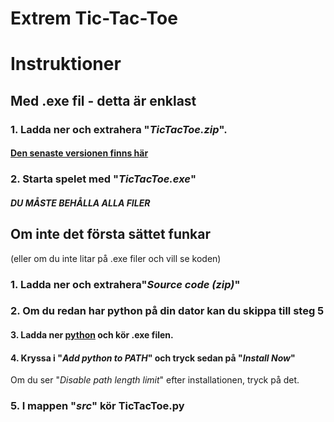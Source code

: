 # Extrem Tic-Tac-Toe

# Instruktioner
## Med .exe fil - detta är enklast
### 1. Ladda ner och extrahera "***TicTacToe.zip***".
#### [Den senaste versionen finns här](https://github.com/lindh04/ultimateTicTacToe/releases/)
### 2. Starta spelet med "***TicTacToe.exe***"
##### DU MÅSTE BEHÅLLA ALLA FILER



## Om inte det första sättet funkar
(eller om du inte litar på .exe filer och vill se koden)
### 1. Ladda ner och extrahera"***Source code (zip)***"
### 2. Om du redan har python på din dator kan du skippa till steg 5
#### 3. Ladda ner [python](https://www.python.org/ftp/python/3.8.2/python-3.8.2.exe) och kör .exe filen.
#### 4. Kryssa i "_Add python to PATH_" och tryck sedan på "_Install Now_"
Om du ser "_Disable path length limit_" efter installationen, tryck på det.
### 5. I mappen "***src***" kör TicTacToe.py
